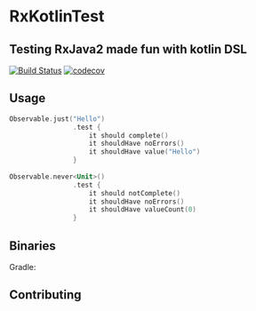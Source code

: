 # RxKotlinTest
## Testing RxJava2 made fun with kotlin DSL

[![Build Status](https://travis-ci.org/RubyLichtenstein/RxKotlinTest.svg?branch=master)](https://travis-ci.org/RubyLichtenstein/RxKotlinTest)
[![codecov](https://codecov.io/gh/RubyLichtenstein/RxKotlinTest/branch/master/graph/badge.svg)](https://codecov.io/gh/RubyLichtenstein/RxKotlinTest)



## Usage

```kotlin
Observable.just("Hello")
                .test {
                    it should complete()
                    it shouldHave noErrors()
                    it shouldHave value("Hello")
                }
                
Observable.never<Unit>()
                .test {
                    it should notComplete()
                    it shouldHave noErrors()
                    it shouldHave valueCount(0)
                }
```

## Binaries
Gradle:

## Contributing
